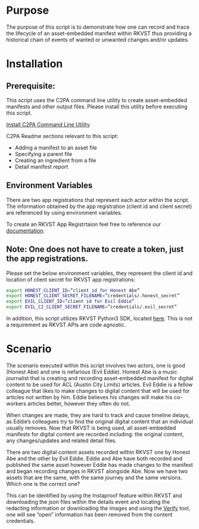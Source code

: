 # Purpose

The purpose of this script is to demonstrate how one can record and trace the lifecycle of an asset-embedded manifest within RKVST thus providing a historical chain of events of wanted or unwanted changes and/or updates. 

# Installation

## Prerequisite:

This script uses the C2PA command line utility to create asset-embedded manifests and other output files. Please install this utility before executing this script. 

[Install C2PA Command Line Utility](https://github.com/contentauth/c2patool)

C2PA Readme sections relevant to this script: 
- Adding a manifest to an asset file 
- Specifying a parent file 
- Creating an ingredient from a file 
- Detail manifest report 

## Environment Variables

There are two app registrations that represent each actor within the script.  The information obtained by the app registration (client id and client secret) are referenced by using environment variables. 

To create an RKVST App Registrtaion feel free to reference our [documentation](https://docs.rkvst.com/developers/developer-patterns/getting-access-tokens-using-app-registrations/). 

## Note: One does not have to create a token, just the app registrations.

Please set the below environment variables, they represent the client id and location of client secret for RKVST app registrations:

```bash
export HONEST_CLIENT_ID=”client id for Honest Abe” 
export HONEST_CLIENT_SECRET_FILENAME=”credentials/.honest_secret” 
export EVIL_CLIENT_ID=”client id for Evil Eddie” 
export EVIL_C2_CLIENT_SECRET_FILENAME=”credentials/.evil_secret” 
```

In addition, this script utilizes RKVST Python3 SDK, located [here](https://github.com/rkvst/rkvst-python).  This is not a requirement as RKVST APIs are code agnostic. 

# Scenario

The scenario executed within this script involves two actors, one is good (Honest Abe) and one is nefarious (Evil Eddie).  Honest Abe is a music journalist that is creating and recording asset-embedded manifest for digital content to be used for ACL (Austin City Limits) articles.  Evil Eddie is a fellow colleague that likes to make changes to digital content that will be used for articles not written by him.  Eddie believes his changes will make his co-workers articles better, however they often do not. 

When changes are made, they are hard to track and cause timeline delays, as Eddie’s colleagues try to find the original digital content that an individual usually removes.  Now that RKVST is being used, all asset-embedded manifests for digital content are recorded including: the original content, any changes/updates and related detail files.  

There are two digital content assets recorded within RKVST one by Honest Abe and the other by Evil Eddie.  Eddie and Abe have both recorded and published the same asset however Eddie has made changes to the manifest and began recording changes in RKVST alongside Abe.  Now we have two assets that are the same, with the same journey and the same versions. Which one is the correct one?   

This can be identified by using the Instaproof feature within RKVST and downloading the json files within the details event and locating the redacting information or downloading the images and using the [Verify](https://verify.contentauthenticity.org/inspect) tool, one will see “open” information has been removed from the content credentials.  